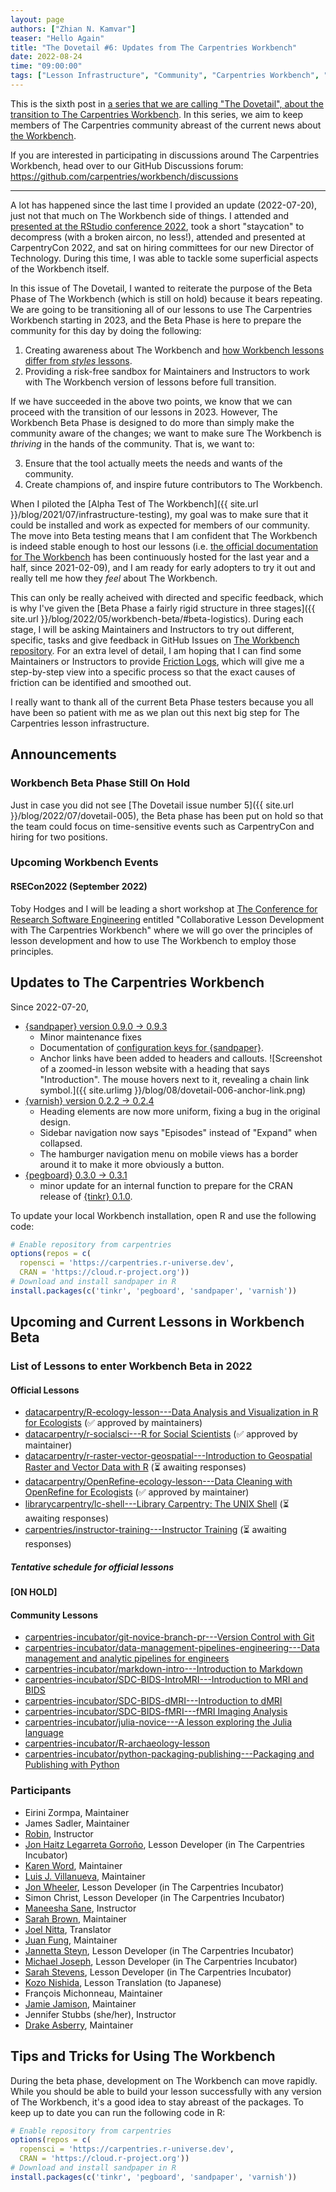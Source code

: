 ```yaml
---
layout: page
authors: ["Zhian N. Kamvar"]
teaser: "Hello Again"
title: "The Dovetail #6: Updates from The Carpentries Workbench"
date: 2022-08-24
time: "09:00:00"
tags: ["Lesson Infrastructure", "Community", "Carpentries Workbench", "Beta", "Dovetail"]
---
```


This is the sixth post in [a series that we are calling "The Dovetail",
about the transition to The Carpentries Workbench](https://carpentries.org/posts-by-tags/#blog-tag-dovetail).
In this series, we aim to keep members of The Carpentries community abreast of
the current news about [the Workbench](https://carpentries.github.io/workbench). 

If you are interested in participating in discussions around The Carpentries
Workbench, head over to our GitHub Discussions forum: <https://github.com/carpentries/workbench/discussions>

---

A lot has happened since the last time I provided an update (2022-07-20), just
not that much on The Workbench side of things. I attended and [presented at the RStudio conference 2022](https://zkamvar.netlify.app/talk/carpentries-rstudio-2022/),
took a short "staycation" to decompress (with a broken aircon, no less!),
attended and presented at CarpentryCon 2022, and sat on hiring committees for
our new Director of Technology. During this time, I was able to tackle some
superficial aspects of the Workbench itself. 

In this issue of The Dovetail, I wanted to reiterate the purpose of the Beta
Phase of The Workbench (which is still on hold) because it bears repeating. We
are going to be transitioning all of our lessons to use The Carpentries
Workbench starting in 2023, and the Beta Phase is here to prepare the community
for this day by doing the following:

1. Creating awareness about The Workbench and [how Workbench lessons differ from _styles_ lessons](https://carpentries.github.io/workbench/transition-guide.html).
2. Providing a risk-free sandbox for Maintainers and Instructors to work with
   The Workbench version of lessons before full transition.

If we have succeeded in the above two points, we know that we can proceed with the transition
of our lessons in 2023. However, The Workbench Beta Phase is designed to do
more than simply make the community aware of the changes; we want to make 
sure The Workbench is _thriving_ in the hands of the community. That is, we want
to: 

3. Ensure that the tool actually meets the needs and wants of the community. 
4. Create champions of, and inspire future contributors to The Workbench.

When I piloted the [Alpha Test of The Workbench]({{ site.url
}}/blog/2021/07/infrastructure-testing), my goal was to make sure that
it could be installed and work as expected for members of our community. The
move into Beta testing means that I am confident that The Workbench is indeed
stable enough to host our lessons (i.e. [the official documentation for The
Workbench](https://carpentries.github.io/sandpaper-docs/) has been continuously
hosted for the last year and a half, since 2021-02-09), and I am ready for
early adopters to try it out and really tell me how they _feel_ about The
Workbench.

This can only be really acheived with directed and specific feedback, which is
why I've given the [Beta Phase a fairly rigid structure in three stages]({{ site.url }}/blog/2022/05/workbench-beta/#beta-logistics).
During each stage, I will be asking Maintainers and Instructors to
try out different, specific, tasks and give feedback in GitHub Issues on 
[The Workbench repository](https://github.com/carpentries/workbench).
For an extra level of detail, I am hoping that I can find
some Maintainers or Instructors to provide [Friction Logs](https://github.com/carpentries/workbench/discussions/2),
which will give me a step-by-step view into a specific process so that the
exact causes of friction can be identified and smoothed out.

I really want to thank all of the current Beta Phase testers because you all
have been so patient with me as we plan out this next big step for The
Carpentries lesson infrastructure.

## Announcements

### Workbench Beta Phase Still On Hold

Just in case you did not see [The Dovetail issue number 5]({{ site.url }}/blog/2022/07/dovetail-005), the Beta phase has been put on hold so that the team could focus on time-sensitive events such as CarpentryCon and hiring for two positions. 

### Upcoming Workbench Events

#### RSECon2022 (September 2022)

Toby Hodges and I will be leading a short workshop at 
[The Conference for Research Software Engineering](https://rsecon2022.society-rse.org/) 
entitled "Collaborative Lesson Development with The
Carpentries Workbench" where we will go over the principles of lesson
development and how to use The Workbench to employ those principles. 


## Updates to The Carpentries Workbench

Since 2022-07-20, 

 - [{sandpaper} version 0.9.0 -> 0.9.3](https://carpentries.github.io/sandpaper/news/index.html#sandpaper-093)
   - Minor maintenance fixes
   - Documentation of [configuration keys for {sandpaper}](https://carpentries.github.io/sandpaper/reference/set_config.html#default-keypairs-known-by-sandpaper).
   - Anchor links have been added to headers and callouts.
     ![Screenshot of a zoomed-in lesson website with a heading that says "Introduction". The mouse hovers next to it, revealing a chain link symbol.]({{ site.urlimg }}/blog/08/dovetail-006-anchor-link.png)
 - [{varnish} version 0.2.2 -> 0.2.4](https://carpentries.github.io/varnish/news/index.html#varnish-024)
   - Heading elements are now more uniform, fixing a bug in the original design. 
   - Sidebar navigation now says "Episodes" instead of "Expand" when collapsed. 
   - The hamburger navigation menu on mobile views has a border around it to make it more obviously a button. 
 - [{pegboard} 0.3.0 -> 0.3.1](https://carpentries.github.io/pegboard/news/index.html#pegboard-031)
   - minor update for an internal function to prepare for the CRAN release of [{tinkr} 0.1.0](https://docs.ropensci.org/tinkr).

To update your local Workbench installation, open R and use the following code:

```r
# Enable repository from carpentries
options(repos = c(
  ropensci = 'https://carpentries.r-universe.dev',
  CRAN = 'https://cloud.r-project.org'))
# Download and install sandpaper in R
install.packages(c('tinkr', 'pegboard', 'sandpaper', 'varnish'))
```

## Upcoming and Current Lessons in Workbench Beta

### List of Lessons to enter Workbench Beta in 2022

#### Official Lessons

 - [datacarpentry/R-ecology-lesson---Data Analysis and Visualization in R for Ecologists](https://github.com/datacarpentry/R-ecology-lesson/discussions/799) (✅ approved by maintainers)
 - [datacarpentry/r-socialsci---R for Social Scientists](https://github.com/datacarpentry/r-socialsci) (✅ approved by maintainer)
 - [datacarpentry/r-raster-vector-geospatial---Introduction to Geospatial Raster and Vector Data with R](https://github.com/datacarpentry/r-raster-vector-geospatial/issues/369) (⏳ awaiting responses)
 - [datacarpentry/OpenRefine-ecology-lesson---Data Cleaning with OpenRefine for Ecologists](https://github.com/datacarpentry/OpenRefine-ecology-lesson) (✅ approved by maintainer)
 - [librarycarpentry/lc-shell---Library Carpentry: The UNIX Shell](https://github.com/librarycarpentry/lc-shell) (⏳ awaiting responses)
 - [carpentries/instructor-training---Instructor Training](https://github.com/carpentries/instructor-training) (⏳ awaiting responses)

##### Tentative schedule for official lessons

**[ON HOLD]**

#### Community Lessons

 - [carpentries-incubator/git-novice-branch-pr---Version Control with Git](https://github.com/carpentries-incubator/git-novice-branch-pr)
 - [carpentries-incubator/data-management-pipelines-engineering---Data management and analytic pipelines for engineers](https://github.com/carpentries-incubator/data-management-pipelines-engineering)
 - [carpentries-incubator/markdown-intro---Introduction to Markdown](https://github.com/carpentries-incubator/markdown-intro)
 - [carpentries-incubator/SDC-BIDS-IntroMRI---Introduction to MRI and BIDS](https://github.com/carpentries-incubator/SDC-BIDS-IntroMRI)
 - [carpentries-incubator/SDC-BIDS-dMRI---Introduction to dMRI](https://github.com/carpentries-incubator/SDC-BIDS-dMRI)
 - [carpentries-incubator/SDC-BIDS-fMRI---fMRI Imaging Analysis](https://github.com/carpentries-incubator/SDC-BIDS-fMRI)
 - [carpentries-incubator/julia-novice---A lesson exploring the Julia language](https://github.com/carpentries-incubator/julia-novice)
 - [carpentries-incubator/R-archaeology-lesson](https://github.com/carpentries-incubator/R-archaeology-lesson/issues/4#issuecomment-1138641684)
 - [carpentries-incubator/python-packaging-publishing---Packaging and Publishing with Python](https://github.com/carpentries-incubator/python-packaging-publishing)

### Participants

 - Eirini Zormpa, Maintainer
 - James Sadler, Maintainer
 - [Robin](https://github.com/longr/), Instructor
 - [Jon Haitz Legarreta Gorroño](https://github.com/jhlegarreta/), Lesson Developer (in The Carpentries Incubator)
 - [Karen Word](https://github.com/karenword/), Maintainer
 - [Luis J. Villanueva](https://github.com/villanueval/), Maintainer
 - [Jon Wheeler](https://github.com/jonathanwheeler01/), Lesson Developer (in The Carpentries Incubator)
 - Simon Christ, Lesson Developer (in The Carpentries Incubator)
 - [Maneesha Sane](https://github.com/maneesha/), Instructor
 - [Sarah Brown](https://github.com/brownsarahm/), Maintainer
 - [Joel Nitta](https://github.com/joel.nitta/), Translator
 - [Juan Fung](https://github.com/juanfung/), Maintainer
 - [Jannetta Steyn](https://github.com/jsteyn/), Lesson Developer (in The Carpentries Incubator)
 - [Michael Joseph](https://github.com/josephmje/), Lesson Developer (in The Carpentries Incubator)
 - [Sarah Stevens](https://github.com/sstevens2/), Lesson Developer (in The Carpentries Incubator)
 - [Kozo Nishida](https://github.com/kozo2/), Lesson Translation (to Japanese)
 - François Michonneau, Maintainer
 - [Jamie Jamison](https://github.com/jmjamison/), Maintainer
 - Jennifer Stubbs (she/her), Instructor
 - [Drake Asberry](https://github.com/drakeasberry/), Maintainer

## Tips and Tricks for Using The Workbench

During the beta phase, development on The Workbench can move rapidly. While you
should be able to build your lesson successfully with any version of The
Workbench, it's a good idea to stay abreast of the packages. To keep up to date
you can run the following code in R:

```r
# Enable repository from carpentries
options(repos = c(
  ropensci = 'https://carpentries.r-universe.dev',
  CRAN = 'https://cloud.r-project.org'))
# Download and install sandpaper in R
install.packages(c('tinkr', 'pegboard', 'sandpaper', 'varnish'))
```
